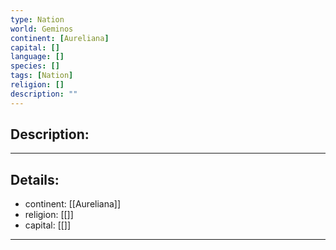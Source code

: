 ```yaml
---
type: Nation
world: Geminos
continent: [Aureliana]
capital: []
language: []
species: []
tags: [Nation]
religion: []
description: ""
---
```


## Description:

---
## Details:
- continent: [[Aureliana]]
- religion: [[]]
- capital: [[]]

---




